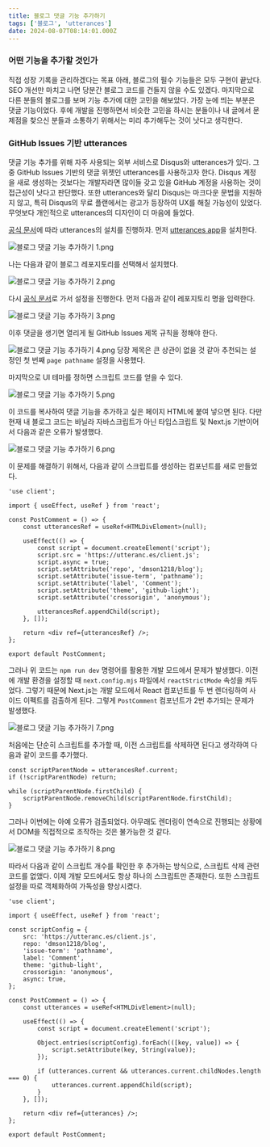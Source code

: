 ```yaml
---
title: 블로그 댓글 기능 추가하기
tags: ['블로그', 'utterances']
date: 2024-08-07T08:14:01.000Z
---
```


### 어떤 기능을 추가할 것인가

직접 성장 기록을 관리하겠다는 목표 아래, 블로그의 필수 기능들은 모두 구현이 끝났다. SEO 개선만 마치고 나면 당분간 블로그 코드를 건들지 않을 수도 있겠다. 마지막으로 다른 분들의 블로그를 보며 기능 추가에 대한 고민을 해보았다. 가장 눈에 띄는 부분은 댓글 기능이었다. 후에 개발을 진행하면서 비슷한 고민을 하시는 분들이나 내 글에서 문제점을 찾으신 분들과 소통하기 위해서는 미리 추가해두는 것이 낫다고 생각한다.

### GitHub Issues 기반 utterances

댓글 기능 추가를 위해 자주 사용되는 외부 서비스로 Disqus와 utterances가 있다. 그중 GitHub Issues 기반의 댓글 위젯인 utterances를 사용하고자 한다. Disqus 계정을 새로 생성하는 것보다는 개발자라면 많이들 갖고 있을 GitHub 계정을 사용하는 것이 접근성이 낫다고 판단했다. 또한 utterances와 달리 Disqus는 마크다운 문법을 지원하지 않고, 특히 Disqus의 무료 플랜에서는 광고가 등장하여 UX를 해칠 가능성이 있었다. 무엇보다 개인적으로 utterances의 디자인이 더 마음에 들었다.

[공식 문서](https://utteranc.es/)에 따라 utterances의 설치를 진행하자. 먼저 [utterances app](https://github.com/apps/utterances)을 설치한다.

![블로그 댓글 기능 추가하기 1.png](/image/블로그%20댓글%20기능%20추가하기%201.png)

나는 다음과 같이 블로그 레포지토리를 선택해서 설치했다.

![블로그 댓글 기능 추가하기 2.png](/image/블로그%20댓글%20기능%20추가하기%202.png)

다시 [공식 문서](https://utteranc.es/)로 가서 설정을 진행한다. 먼저 다음과 같이 레포지토리 명을 입력한다.

![블로그 댓글 기능 추가하기 3.png](/image/블로그%20댓글%20기능%20추가하기%203.png)

이후 댓글을 생기면 열리게 될 GitHub Issues 제목 규칙을 정해야 한다.

![블로그 댓글 기능 추가하기 4.png](/image/블로그%20댓글%20기능%20추가하기%204.png)
당장 제목은 큰 상관이 없을 것 같아 추천되는 설정인 첫 번째 `page pathname` 설정을 사용했다.

마지막으로 UI 테마를 정하면 스크립트 코드를 얻을 수 있다.

![블로그 댓글 기능 추가하기 5.png](/image/블로그%20댓글%20기능%20추가하기%205.png)

이 코드를 복사하여 댓글 기능을 추가하고 싶은 페이지 HTML에 붙여 넣으면 된다. 다만 현재 내 블로그 코드는 바닐라 자바스크립트가 아닌 타입스크립트 및 Next.js 기반이어서 다음과 같은 오류가 발생했다.

![블로그 댓글 기능 추가하기 6.png](/image/블로그%20댓글%20기능%20추가하기%206.png)

이 문제를 해결하기 위해서, 다음과 같이 스크립트를 생성하는 컴포넌트를 새로 만들었다.

```tsx
'use client';

import { useEffect, useRef } from 'react';

const PostComment = () => {
    const utterancesRef = useRef<HTMLDivElement>(null);

    useEffect(() => {
        const script = document.createElement('script');
        script.src = 'https://utteranc.es/client.js';
        script.async = true;
        script.setAttribute('repo', 'dmson1218/blog');
        script.setAttribute('issue-term', 'pathname');
        script.setAttribute('label', 'Comment');
        script.setAttribute('theme', 'github-light');
        script.setAttribute('crossorigin', 'anonymous');

        utterancesRef.appendChild(script);
    }, []);

    return <div ref={utterancesRef} />;
};

export default PostComment;
```

그러나 위 코드는 `npm run dev` 명령어를 활용한 개발 모드에서 문제가 발생했다. 이전에 개발 환경을 설정할 때 `next.config.mjs` 파일에서 `reactStrictMode` 속성을 켜두었다. 그렇기 때문에 Next.js는 개발 모드에서 React 컴포넌트를 두 번 렌더링하여 사이드 이펙트를 검출하게 된다. 그렇게 `PostComment` 컴포넌트가 2번 추가되는 문제가 발생했다.

![블로그 댓글 기능 추가하기 7.png](/image/블로그%20댓글%20기능%20추가하기%207.png)

처음에는 단순히 스크립트를 추가할 때, 이전 스크립트를 삭제하면 된다고 생각하여 다음과 같이 코드를 추가했다.

```tsx
const scriptParentNode = utterancesRef.current;
if (!scriptParentNode) return;

while (scriptParentNode.firstChild) {
    scriptParentNode.removeChild(scriptParentNode.firstChild);
}
```

그러나 이번에는 아예 오류가 검출되었다. 아무래도 렌더링이 연속으로 진행되는 상황에서 DOM을 직접적으로 조작하는 것은 불가능한 것 같다.

![블로그 댓글 기능 추가하기 8.png](/image/블로그%20댓글%20기능%20추가하기%208.png)

따라서 다음과 같이 스크립트 개수를 확인한 후 추가하는 방식으로, 스크립트 삭제 관련 코드를 없앴다. 이제 개발 모드에서도 항상 하나의 스크립트만 존재한다. 또한 스크립트 설정을 따로 객체화하여 가독성을 향상시켰다.

```tsx
'use client';

import { useEffect, useRef } from 'react';

const scriptConfig = {
    src: 'https://utteranc.es/client.js',
    repo: 'dmson1218/blog',
    'issue-term': 'pathname',
    label: 'Comment',
    theme: 'github-light',
    crossorigin: 'anonymous',
    async: true,
};

const PostComment = () => {
    const utterances = useRef<HTMLDivElement>(null);

    useEffect(() => {
        const script = document.createElement('script');

        Object.entries(scriptConfig).forEach(([key, value]) => {
            script.setAttribute(key, String(value));
        });

        if (utterances.current && utterances.current.childNodes.length === 0) {
            utterances.current.appendChild(script);
        }
    }, []);

    return <div ref={utterances} />;
};

export default PostComment;
```
